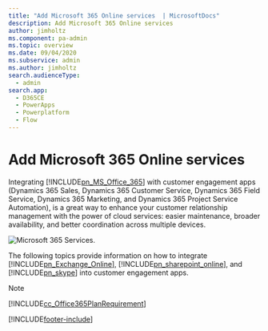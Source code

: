 ```yaml
---
title: "Add Microsoft 365 Online services  | MicrosoftDocs"
description: Add Microsoft 365 Online services
author: jimholtz
ms.component: pa-admin
ms.topic: overview
ms.date: 09/04/2020
ms.subservice: admin
ms.author: jimholtz
search.audienceType: 
  - admin
search.app:
  - D365CE
  - PowerApps
  - Powerplatform
  - Flow
---
```

# Add Microsoft 365 Online services
Integrating [!INCLUDE[pn_MS_Office_365](../includes/pn-ms-office-365.md)] with customer engagement apps (Dynamics 365 Sales, Dynamics 365 Customer Service, Dynamics 365 Field Service, Dynamics 365 Marketing, and Dynamics 365 Project Service Automation), is a great way to enhance your customer relationship management with the power of cloud services: easier maintenance, broader availability, and better coordination across multiple devices.  
  
 ![Microsoft 365 Services.](../admin/media/office365services.png "Microsoft 365 Services")  
  
 The following topics provide information on how to integrate [!INCLUDE[pn_Exchange_Online](../includes/pn-exchange-online.md)], [!INCLUDE[pn_sharepoint_online](../includes/pn-sharepoint-online.md)], and [!INCLUDE[pn_skype](../includes/pn-skype.md)] into customer engagement apps.  
  
> [!NOTE]
> [!INCLUDE[cc_Office365PlanRequirement](../includes/cc-office365planrequirement.md)]  
 


[!INCLUDE[footer-include](../includes/footer-banner.md)]